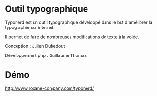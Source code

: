 Outil typographique
===

Typonerd est un outil typographique développé dans le but d'améliorer la typographie sur internet.

Il permet de faire de nombreuses modifications de texte à la volée.

Conception : Julien Dubedout

Développement php : Guillaume Thomas

Démo
===

http://www.roxane-company.com/typonerd/

